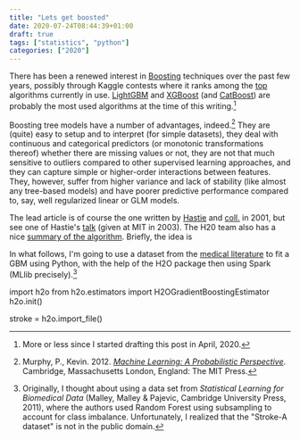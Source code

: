 ```yaml
---
title: "Lets get boosted"
date: 2020-07-24T08:44:39+01:00
draft: true
tags: ["statistics", "python"]
categories: ["2020"]
---
```


There has been a renewed interest in [Boosting](https://en.wikipedia.org/wiki/Boosting_%28machine_learning%29) techniques over the past few years, possibly through Kaggle contests where it ranks among the [top](https://www.kdnuggets.com/2017/10/xgboost-top-machine-learning-method-kaggle-explained.html) algorithms currently in use. [LightGBM](https://papers.nips.cc/paper/6907-lightgbm-a-highly-efficient-gradient-boosting-decision-tree.pdf) and [XGBoost](https://arxiv.org/pdf/1603.02754.pdf) (and [CatBoost](http://learningsys.org/nips17/assets/papers/paper_11.pdf)) are probably the most used algorithms at the time of this writing.[^1]

Boosting tree models have a number of advantages, indeed.[^2] They are (quite) easy to setup and to interpret (for simple datasets), they deal with continuous and categorical predictors (or monotonic transformations thereof) whether there are missing values or not, they are not that much sensitive to outliers compared to other supervised learning approaches, and they can capture simple or higher-order interactions between features. They, however, suffer from higher variance and lack of stability (like almost any tree-based models) and have poorer predictive performance compared to, say, well regularized linear or GLM models.

The lead article is of course the one written by [Hastie](https://web.stanford.edu/~hastie/ElemStatLearn/) and [coll.](https://projecteuclid.org/euclid.aos/1013203451) in 2001, but see one of Hastie's [talk](https://web.stanford.edu/~hastie/TALKS/boost.pdf) (given at MIT in 2003). The H20 team also has a nice [summary of the algorithm](http://docs.h2o.ai/h2o/latest-stable/h2o-docs/data-science/gbm.html). Briefly, the idea is

In what follows, I'm going to use a dataset from the [medical literature](http://biostat.mc.vanderbilt.edu/wiki/Main/DataSets) to fit a GBM using Python, with the help of the H2O package then using Spark (MLlib precisely).[^3]

import h2o
from h2o.estimators import H2OGradientBoostingEstimator
h2o.init()

stroke = h2o.import_file()

[^1]: More or less since I started drafting this post in April, 2020.
[^2]: Murphy, P., Kevin. 2012. [_Machine Learning: A Probabilistic Perspective_](https://www.cs.ubc.ca/~murphyk/MLbook/). Cambridge, Massachusetts London, England: The MIT Press.
[^3]: Originally, I thought about using a data set from _Statistical Learning for Biomedical Data_ (Malley, Malley & Pajevic, Cambridge University Press, 2011), where the authors used Random Forest using subsampling to account for class imbalance. Unfortunately, I realized that the "Stroke-A dataset" is not in the public domain.
